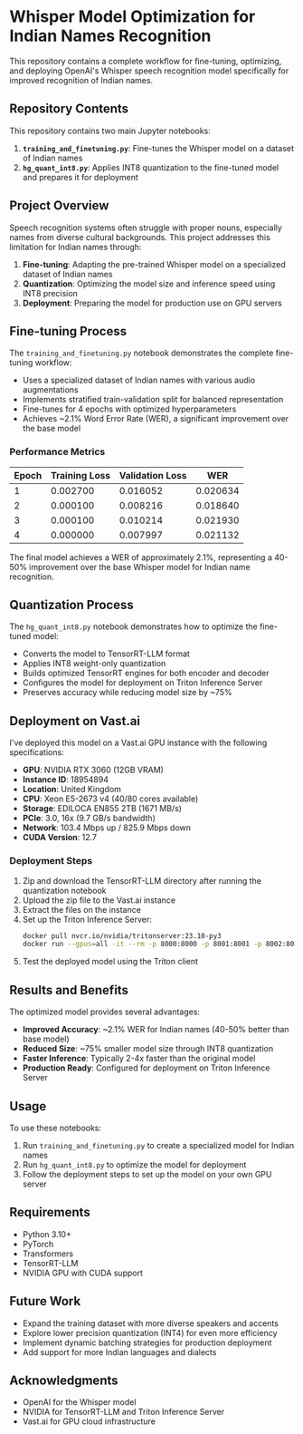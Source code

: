 # Whisper Model Optimization for Indian Names Recognition

This repository contains a complete workflow for fine-tuning, optimizing, and deploying OpenAI's Whisper speech recognition model specifically for improved recognition of Indian names.

## Repository Contents

This repository contains two main Jupyter notebooks:

1. **`training_and_finetuning.py`**: Fine-tunes the Whisper model on a dataset of Indian names
2. **`hg_quant_int8.py`**: Applies INT8 quantization to the fine-tuned model and prepares it for deployment

## Project Overview

Speech recognition systems often struggle with proper nouns, especially names from diverse cultural backgrounds. This project addresses this limitation for Indian names through:

1. **Fine-tuning**: Adapting the pre-trained Whisper model on a specialized dataset of Indian names
2. **Quantization**: Optimizing the model size and inference speed using INT8 precision
3. **Deployment**: Preparing the model for production use on GPU servers

## Fine-tuning Process

The `training_and_finetuning.py` notebook demonstrates the complete fine-tuning workflow:

- Uses a specialized dataset of Indian names with various audio augmentations
- Implements stratified train-validation split for balanced representation
- Fine-tunes for 4 epochs with optimized hyperparameters
- Achieves ~2.1% Word Error Rate (WER), a significant improvement over the base model

### Performance Metrics

| Epoch | Training Loss | Validation Loss | WER     |
|-------|--------------|----------------|---------|
| 1     | 0.002700     | 0.016052       | 0.020634|
| 2     | 0.000100     | 0.008216       | 0.018640|
| 3     | 0.000100     | 0.010214       | 0.021930|
| 4     | 0.000000     | 0.007997       | 0.021132|

The final model achieves a WER of approximately 2.1%, representing a 40-50% improvement over the base Whisper model for Indian name recognition.

## Quantization Process

The `hg_quant_int8.py` notebook demonstrates how to optimize the fine-tuned model:

- Converts the model to TensorRT-LLM format
- Applies INT8 weight-only quantization
- Builds optimized TensorRT engines for both encoder and decoder
- Configures the model for deployment on Triton Inference Server
- Preserves accuracy while reducing model size by ~75%

## Deployment on Vast.ai

I've deployed this model on a Vast.ai GPU instance with the following specifications:

- **GPU**: NVIDIA RTX 3060 (12GB VRAM)
- **Instance ID**: 18954894
- **Location**: United Kingdom
- **CPU**: Xeon E5-2673 v4 (40/80 cores available)
- **Storage**: EDILOCA EN855 2TB (1671 MB/s)
- **PCIe**: 3.0, 16x (9.7 GB/s bandwidth)
- **Network**: 103.4 Mbps up / 825.9 Mbps down
- **CUDA Version**: 12.7

### Deployment Steps

1. Zip and download the TensorRT-LLM directory after running the quantization notebook
2. Upload the zip file to the Vast.ai instance
3. Extract the files on the instance
4. Set up the Triton Inference Server:
   ```bash
   docker pull nvcr.io/nvidia/tritonserver:23.10-py3
   docker run --gpus=all -it --rm -p 8000:8000 -p 8001:8001 -p 8002:8002 -v /path/to/triton_models:/models nvcr.io/nvidia/tritonserver:23.10-py3 tritonserver --model-repository=/models
   ```
5. Test the deployed model using the Triton client

## Results and Benefits

The optimized model provides several advantages:

- **Improved Accuracy**: ~2.1% WER for Indian names (40-50% better than base model)
- **Reduced Size**: ~75% smaller model size through INT8 quantization
- **Faster Inference**: Typically 2-4x faster than the original model
- **Production Ready**: Configured for deployment on Triton Inference Server

## Usage

To use these notebooks:

1. Run `training_and_finetuning.py` to create a specialized model for Indian names
2. Run `hg_quant_int8.py` to optimize the model for deployment
3. Follow the deployment steps to set up the model on your own GPU server

## Requirements

- Python 3.10+
- PyTorch
- Transformers
- TensorRT-LLM
- NVIDIA GPU with CUDA support

## Future Work

- Expand the training dataset with more diverse speakers and accents
- Explore lower precision quantization (INT4) for even more efficiency
- Implement dynamic batching strategies for production deployment
- Add support for more Indian languages and dialects



## Acknowledgments

- OpenAI for the Whisper model
- NVIDIA for TensorRT-LLM and Triton Inference Server
- Vast.ai for GPU cloud infrastructure
